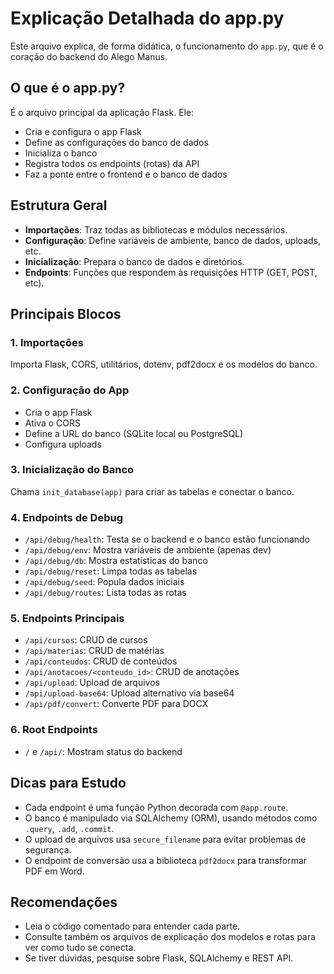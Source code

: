 # Explicação Detalhada do app.py

Este arquivo explica, de forma didática, o funcionamento do `app.py`, que é o coração do backend do Alego Manus.

## O que é o app.py?

É o arquivo principal da aplicação Flask. Ele:

- Cria e configura o app Flask
- Define as configurações do banco de dados
- Inicializa o banco
- Registra todos os endpoints (rotas) da API
- Faz a ponte entre o frontend e o banco de dados

## Estrutura Geral

- **Importações**: Traz todas as bibliotecas e módulos necessários.
- **Configuração**: Define variáveis de ambiente, banco de dados, uploads, etc.
- **Inicialização**: Prepara o banco de dados e diretórios.
- **Endpoints**: Funções que respondem às requisições HTTP (GET, POST, etc).

## Principais Blocos

### 1. Importações

Importa Flask, CORS, utilitários, dotenv, pdf2docx e os modelos do banco.

### 2. Configuração do App

- Cria o app Flask
- Ativa o CORS
- Define a URL do banco (SQLite local ou PostgreSQL)
- Configura uploads

### 3. Inicialização do Banco

Chama `init_database(app)` para criar as tabelas e conectar o banco.

### 4. Endpoints de Debug

- `/api/debug/health`: Testa se o backend e o banco estão funcionando
- `/api/debug/env`: Mostra variáveis de ambiente (apenas dev)
- `/api/debug/db`: Mostra estatísticas do banco
- `/api/debug/reset`: Limpa todas as tabelas
- `/api/debug/seed`: Popula dados iniciais
- `/api/debug/routes`: Lista todas as rotas

### 5. Endpoints Principais

- `/api/cursos`: CRUD de cursos
- `/api/materias`: CRUD de matérias
- `/api/conteudos`: CRUD de conteúdos
- `/api/anotacoes/<conteudo_id>`: CRUD de anotações
- `/api/upload`: Upload de arquivos
- `/api/upload-base64`: Upload alternativo via base64
- `/api/pdf/convert`: Converte PDF para DOCX

### 6. Root Endpoints

- `/` e `/api/`: Mostram status do backend

## Dicas para Estudo

- Cada endpoint é uma função Python decorada com `@app.route`.
- O banco é manipulado via SQLAlchemy (ORM), usando métodos como `.query`, `.add`, `.commit`.
- O upload de arquivos usa `secure_filename` para evitar problemas de segurança.
- O endpoint de conversão usa a biblioteca `pdf2docx` para transformar PDF em Word.

## Recomendações

- Leia o código comentado para entender cada parte.
- Consulte também os arquivos de explicação dos modelos e rotas para ver como tudo se conecta.
- Se tiver dúvidas, pesquise sobre Flask, SQLAlchemy e REST API.
